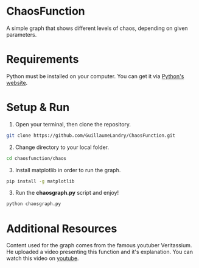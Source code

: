 # ChaosFunction
A simple graph that shows different levels of chaos, depending on given parameters.


# Requirements
Python must be installed on your computer. You can get it via [Python's website](https://www.python.org/).

# Setup & Run

1. Open your terminal, then clone the repository.
```bash
git clone https://github.com/GuillaumeLandry/ChaosFunction.git
```

2. Change directory to your local folder.
```bash
cd chaosfunction/chaos
```

3. Install matplotlib in order to run the graph.
```bash
pip install -g matplotlib
```

3. Run the __chaosgraph.py__ script and enjoy!
```bash
python chaosgraph.py
```

# Additional Resources

Content used for the graph comes from the famous youtuber Veritassium. He uploaded a video presenting this function and it's explanation. You can watch this video on [youtube](https://www.youtube.com/watch?v=ovJcsL7vyrk).

